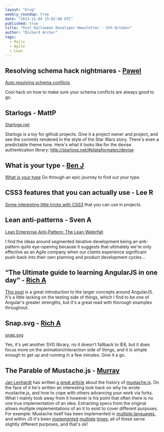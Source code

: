 ```yaml
---
layout: "blog"
weekly_roundup: true
date: "2013-11-04 15:02:00 UTC"
published: true
title: "Post Halloween Developer Newsletter - 4th October"
author: "Richard Archer"
tags:
  - Rails
  - Agile
  - Lean
---
```


## Resolving schema hack nightmares - [Pawel](https://www.unboxedconsulting.com/people/pawel-janiak)

[Auto resolving schema conflicts](http://toms.mikoss.lv/2013/10/28/git-and-rails-autoresolve-schema-conflicts/)

Cool hack on how to make sure your schema conflicts are always good to go.

## Starlogs - MattP
[Starlogs.net](http://starlogs.net/)

Starlogs is a toy for github projects.  Give it a project owner and project, and see the commits rendered in the style of the Star Wars story. There's even a predictable theme tune.  Here's what it looks like for the devise authentication library: http://starlogs.net/#plataformatec/devise

## What is your type - [Ben J](http://www.unboxedconsulting.com/people/ben-janecke)

[What is your type](http://www.pentagram.com/what-type-are-you/) Go through an epic journey to find out your type.

## CSS3 features that you can actually use - Lee R

[Some interesting little tricks with CSS3](http://tutorialzine.com/2013/10/12-awesome-css3-features-you-can-finally-use/) that you can use in projects.

## Lean anti-patterns - Sven A

[Lean Enterprise Anti-Pattern: The Lean Waterfall](http://grasshopperherder.com/lean-startup-in-the-enterprise-anti-pattern-the-lean-waterfall/)

I find the ideas around segmented iterative development being an anti-pattern quite eye-opening because it suggests that ultimately we're only effective as an Agile company when our clients experience significant push-back into their own planning and product development cycles…

## “The Ultimate guide to learning AngularJS in one day” - [Rich A](http://ubxd.com/people/richard-archer)

[This post](http://toddmotto.com/ultimate-guide-to-learning-angular-js-in-one-day/) is a great introduction to the larger concepts around AngularJS. It's a little lacking on the testing side of things, which I find to be one of Angular's greater strengths, but it's a great read with thorough examples throughout.

## Snap.svg - [Rich A](http://ubxd.com/people/richard-archer)

[snap.svg](http://snapsvg.io/)

Yes, it's yet another SVG library, no it doesn't fallback to IE8, but it does focus more on the animation/interaction side of things, and it is simple enough to get up and running in a few minutes. Give it a go.


## The Parable of Mustache.js - [Murray](http://www.unboxedconsulting.com/people/murray-steele)

[Jan Lenhardt](http://jan.prima.de/) has written [a great article](http://writing.jan.io/2013/11/01/the-parable-of-mustache-js.html) about the history of [mustache.js](https://github.com/janl/mustache.js).  On the face of it he's written an interesting look back on why he wrote mustache.js, and how to cope with others advancing your work via forks.  What I mainly took away from it however is his point that often there is no one true implementation of an idea.  Extracting specs from the original allows multiple implementations of an it to exist to cover different purposes.  For example: Mustache itself has been implemented in [multiple languages](http://mustache.github.io/), and within JS it's been [implemented](https://github.com/janl/mustache.js) [multiple](http://handlebarsjs.com/) [times](http://twitter.github.io/hogan.js/); all of these serve slightly different purposes, and that's ok!
